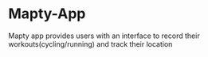 # Mapty-App
<p> Mapty app provides users with an interface to record their workouts(cycling/running) and track their location </p>
